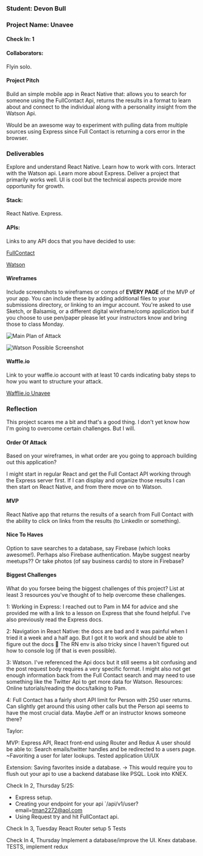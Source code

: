 ### Student: Devon Bull

### Project Name: Unavee  
      
#### Check In: 1  

#### Collaborators:  
Flyin solo. 

#### Project Pitch  
Build an simple mobile app in React Native that: allows you to search for someone using the FullContact Api, 
returns the results in a format to learn about and connect to the individual along with a personality insight from the Watson Api.

Would be an awesome way to experiment with pulling data from multiple sources using Express since Full Contact is returning a cors error in the browser.


### Deliverables  

Explore and understand React Native. Learn how to work with cors. Interact with the Watson api. Learn more about Express.
Deliver a project that primarily works well. UI is cool but the technical aspects provide more opportunity for growth. 

#### Stack: 

React Native. Express. 

#### APIs:  
Links to any API docs that you have decided to use:

[FullContact](https://www.fullcontact.com/developer/docs/)

[Watson](https://watson-api-explorer.mybluemix.net/apis/personality-insights-v3#!/personality45insights/profile)

#### Wireframes  
Include screenshots to wireframes or comps of **EVERY PAGE** of the MVP of your app. You can include these by adding additional files to your submissions directory, or linking to an imgur account. You're asked to use Sketch, or Balsamiq, or a different digital wireframe/comp application but if you choose to use pen/paper please let your instructors know and bring those to class Monday.  

![Main Plan of Attack](http://i.imgur.com/q0sMfW0.png)

![Watson Possible Screenshot](http://i.imgur.com/YiDJbZR.png)

#### Waffle.io
Link to your waffle.io account with at least 10 cards indicating baby steps to how you want to structure your attack.  

[Wafflie.io Unavee](https://waffle.io/DBULL7/Unavee)

### Reflection  
This project scares me a bit and that's a good thing. I don't yet know how I'm going to overcome certain challenges. But I will. 

#### Order Of Attack  
Based on your wireframes, in what order are you going to approach building out this application?

I might start in regular React and get the Full Contact API working through the Express server first.
If I can display and organize those results I can then start on React Native, and from there move on to Watson. 


#### MVP
React Native app that returns the results of a search from Full Contact with the ability to click on links from the results (to LinkedIn or something).

#### Nice To Haves   
Option to save searches to a database, say Firebase (which looks awesome!). Perhaps also Firebase authentication. 
Maybe suggest nearby meetups?? Or take photos (of say business cards) to store in Firebase?


#### Biggest Challenges  
What do you forsee being the biggest challenges of this project? List at least 3 resources you've thought of to help overcome these challenges.

1: Working in Express: I reached out to Pam in M4 for advice and she provided me with a link to a lesson on Express that she found helpful. I've also previously read the Express docs.

2: Navigation in React Native: the docs are bad and it was painful when I tried it a week and a half ago. But I got it to work and should be able to figure out the docs 🙏
The RN env is also tricky since I haven't figured out how to console log (if that is even possible). 

3: Watson. I've referenced the Api docs but it still seems a bit confusing and the post request body requires a very specific format. 
I might also not get enough information back from the Full Contact search and may need to use something like the Twitter Api to get more data for Watson. Resources: Online tutorials/reading the docs/talking to Pam.

4: Full Contact has a fairly short API limit for Person with 250 user returns. Can slightly get around this using other calls but the Person api seems to have the most crucial data. 
Maybe Jeff or an instructor knows someone there?


Taylor: 

MVP:
Express API, React front-end using Router and Redux
A user should be able to:
Search emails/twitter handles and be redirected to a users page. 
~Favoriting a user for later lookups.
Tested application
UI/UX

Extension: 
Saving favorites inside a database. -> This would require you to flush out your api to use a backend database like PSQL. 
Look into KNEX.

Check In 2, Thursday 5/25:
* Express setup.
* Creating your endpoint for your api `/api/v1/user?email=tman2272@aol.com
* Using Request try and hit FullContact api. 

Check In 3, Tuesday 
React Router setup
5 Tests

Check In 4, Thursday
Implement a database/improve the UI.
Knex database. TESTS, implement redux

